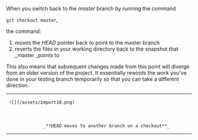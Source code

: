 When you switch back to the _master_ branch by running the command

`git checkout master`,

the command:

1. moves the _HEAD_ pointer back to point to the master branch
2. reverts the files in your working directory back to the snapshot that _master _points to

This also means that subsequent changes made from this point will diverge from an older version of the project. It essentially rewinds the work you've done in your testing branch temporarily so that you can take a different direction.



---



     ![](/assets/import10.png)



                  _**HEAD moves to another branch on a checkout**_



---





